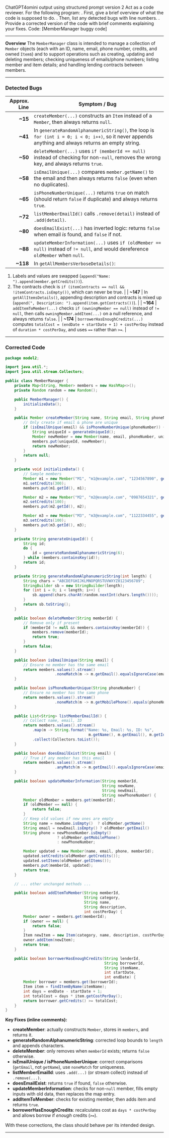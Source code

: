 ChatGPT4omini output using structured prompt version 2
Act as a code reviewer. For the following program:
 . First, give a brief overview of what the code is supposed to do. 
 . Then, list any detected bugs with line numbers. 
 . Provide a corrected version of the code with brief comments explaining your fixes. 
Code:
[MemberManager buggy code]

 --------------------------------------------------------------------------------------------------------------------------
**Overview**
The `MemberManager` class is intended to manage a collection of `Member` objects (each with an ID, name, email, phone number, credits, and owned `Item`s) and to support operations such as creating, updating and deleting members; checking uniqueness of emails/phone numbers; listing member and item details; and handling lending contracts between members.

---

### Detected Bugs

| Approx. Line | Symptom / Bug                                                                                                                                        |
| -----------: | ---------------------------------------------------------------------------------------------------------------------------------------------------- |
|     **\~15** | `createMember(...)` constructs an `Item` instead of a `Member`, then always returns `null`.                                                          |
|     **\~41** | In `generateRandomAlphanumericString()`, the loop is `for (int i = 0; i < 0; i++)`, so it never appends anything and always returns an empty string. |
|     **\~50** | `deleteMember(...)` uses `if (memberId == null)` instead of checking for non-`null`, removes the wrong key, and always returns `true`.               |
|     **\~58** | `isEmailUnique(...)` compares `member.getName()` to the email and then always returns `false` (even when no duplicates).                             |
|     **\~65** | `isPhoneNumberUnique(...)` returns `true` on match (should return `false` if duplicate) and always returns `true`.                                   |
|     **\~72** | `listMemberEmailId()` calls `.remove(detail)` instead of `.add(detail)`.                                                                             |
|     **\~80** | `doesEmailExist(...)` has inverted logic: returns `false` when email *is* found, and `false` if not.                                                 |
|     **\~88** | `updateMemberInformation(...)` uses `if (oldMember == null)` instead of `!= null`, and would dereference `oldMember` when `null`.                    |
|    **\~118** | In `getAllMembersVerboseDetails()`:                                                                                                                  |

1. Labels and values are swapped (`append("Name: ").append(member.getCredits())`).
2. The contracts check is `if (itemContracts == null && !itemContracts.isEmpty())`, which can never be true. |
   \| **\~147**     | In `getAllItemsDetails()`, appending description and contracts is mixed up (`append(", Description: ").append(item.getContracts())`). |
   \| **\~164**     | `addItemToMember(...)` checks `if (owningMember == null)` instead of `!= null`, then calls `owningMember.addItem(...)` on a null reference, and always returns `false`. |
   \| **\~174**     | `borrowerHasEnoughCredits(...)` computes `totalCost = (endDate + startDate + 1) + costPerDay` instead of `duration * costPerDay`, and uses `==` rather than `>=`. |

---

### Corrected Code

```java
package model2;

import java.util.*;
import java.util.stream.Collectors;

public class MemberManager {
    private Map<String, Member> members = new HashMap<>();
    private Random random = new Random();

    public MemberManager() {
        initializeData();
    }

    public Member createMember(String name, String email, String phoneNumber) {
        // Only create if email & phone are unique
        if (isEmailUnique(email) && isPhoneNumberUnique(phoneNumber)) {
            String uniqueId = generateUniqueId();
            Member newMember = new Member(name, email, phoneNumber, uniqueId);
            members.put(uniqueId, newMember);
            return newMember;
        }
        return null;
    }

    private void initializeData() {
        // Sample members
        Member m1 = new Member("M1", "m1@example.com", "1234567890", generateUniqueId());
        m1.setCredits(300);
        members.put(m1.getId(), m1);

        Member m2 = new Member("M2", "m2@example.com", "0987654321", generateUniqueId());
        m2.setCredits(100);
        members.put(m2.getId(), m2);

        Member m3 = new Member("M3", "m3@example.com", "1122334455", generateUniqueId());
        m3.setCredits(100);
        members.put(m3.getId(), m3);
    }

    private String generateUniqueId() {
        String id;
        do {
            id = generateRandomAlphanumericString(6);
        } while (members.containsKey(id));
        return id;
    }

    private String generateRandomAlphanumericString(int length) {
        String chars = "ABCDEFGHIJKLMNOPQRSTUVWXYZ0123456789";
        StringBuilder sb = new StringBuilder(length);
        for (int i = 0; i < length; i++) {
            sb.append(chars.charAt(random.nextInt(chars.length())));
        }
        return sb.toString();
    }

    public boolean deleteMember(String memberId) {
        // Remove only if present
        if (memberId != null && members.containsKey(memberId)) {
            members.remove(memberId);
            return true;
        }
        return false;
    }

    public boolean isEmailUnique(String email) {
        // Ensure no member has the same email
        return members.values().stream()
                      .noneMatch(m -> m.getEmail().equalsIgnoreCase(email));
    }

    public boolean isPhoneNumberUnique(String phoneNumber) {
        // Ensure no member has the same phone
        return members.values().stream()
                      .noneMatch(m -> m.getMobilePhone().equals(phoneNumber));
    }

    public List<String> listMemberEmailId() {
        // Collect name, email, ID
        return members.values().stream()
            .map(m -> String.format("Name: %s, Email: %s, ID: %s",
                                     m.getName(), m.getEmail(), m.getId()))
            .collect(Collectors.toList());
    }

    public boolean doesEmailExist(String email) {
        // True if any member has this email
        return members.values().stream()
                      .anyMatch(m -> m.getEmail().equalsIgnoreCase(email));
    }

    public boolean updateMemberInformation(String memberId,
                                           String newName,
                                           String newEmail,
                                           String newPhoneNumber) {
        Member oldMember = members.get(memberId);
        if (oldMember == null) {
            return false;
        }
        // Keep old values if new ones are empty
        String name = newName.isEmpty()  ? oldMember.getName()        : newName;
        String email = newEmail.isEmpty() ? oldMember.getEmail()       : newEmail;
        String phone = newPhoneNumber.isEmpty()
                       ? oldMember.getMobilePhone()
                       : newPhoneNumber;

        Member updated = new Member(name, email, phone, memberId);
        updated.setCredits(oldMember.getCredits());
        updated.setItems(oldMember.getItems());
        members.put(memberId, updated);
        return true;
    }

    // ... other unchanged methods ...

    public boolean addItemToMember(String memberId,
                                   String category,
                                   String name,
                                   String description,
                                   int costPerDay) {
        Member owner = members.get(memberId);
        if (owner == null) {
            return false;
        }
        Item newItem = new Item(category, name, description, costPerDay);
        owner.addItem(newItem);
        return true;
    }

    public boolean borrowerHasEnoughCredits(String lenderId,
                                            String borrowerId,
                                            String itemName,
                                            int startDate,
                                            int endDate) {
        Member borrower = members.get(borrowerId);
        Item item = findItemByName(itemName);
        int days = endDate - startDate + 1;
        int totalCost = days * item.getCostPerDay();
        return borrower.getCredits() >= totalCost;
    }
}
```

**Key Fixes (inline comments):**

* **createMember**: actually constructs `Member`, stores in `members`, and returns it.
* **generateRandomAlphanumericString**: corrected loop bounds to `length` and appends characters.
* **deleteMember**: only removes when `memberId` exists; returns `false` otherwise.
* **isEmailUnique / isPhoneNumberUnique**: correct comparisons (`getEmail`, not `getName`), use `noneMatch` for uniqueness.
* **listMemberEmailId**: uses `.add(...)` (or stream collect) instead of `.remove(...)`.
* **doesEmailExist**: returns `true` if found, `false` otherwise.
* **updateMemberInformation**: checks for non-`null` member, fills empty inputs with old data, then replaces the map entry.
* **addItemToMember**: checks for existing member, then adds item and returns `true`.
* **borrowerHasEnoughCredits**: recalculates cost as `days * costPerDay` and allows borrow if *enough* credits (`>=`).

With these corrections, the class should behave per its intended design.

 --------------------------------------------------------------------------------------------------------------------------
